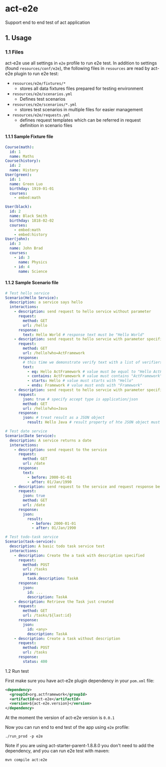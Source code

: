 # act-e2e

Support end to end test of act application

## 1. Usage

### 1.1 Files

act-e2e use all settings in `e2e` profile to run e2e test. In addition to settings (found `resources/conf/e2e`), the following files in `resources` are read by act-e2e plugin to run e2e test:

* `resources/e2e/fixtures/*`
    - stores all data fixtures files prepared for testing environment
* `resources/e2e/scenarios.yml`
    - Defines test scenarios
* `resources/e2e/scenarios/*.yml`
    - stores test scenarios in multiple files for easier management
* `resources/e2e/requests.yml`
    - defines request templates which can be referred in request definition in scenario files

#### 1.1.1 Sample Fixture file

```yaml
Course(math):
  id: 1
  name: Maths
Course(history):
  id: 2
  name: History
User(green):
  id: 1
  name: Green Luo
  birthday: 1919-01-01
  courses:
    - embed:math

User(black):
  id: 2
  name: Black Smith
  birthday: 1818-02-02
  courses:
    - embed:math
    - embed:history
User(john):
  id: 3
  name: John Brad
  courses:
    - id: 3
      name: Physics
    - id: 4
      name: Science
```

#### 1.1.2 Sample Scenario file

```yaml
# Test hello service
Scenario(Hello Service):
  description: a service says hello
  interactions:
    - description: send request to hello service without parameter
      request:
        method: GET
        url: /hello
      response:
        text: Hello World # response text must be "Hello World"
    - description: send request to hello servcie with parameter specified
      request:
        method: GET
        url: /hello?who=ActFramework
      response:
        # this time we demonstrate verify text with a list of verifiers
        text:
          - eq: Hello ActFramework # value must be equal to "Hello ActFramework"
          - contains: ActFramework # value must contains "ActFramework"
          - starts: Hello # value must starts with "Hello"
          - ends: Framework # value must ends with "Framework"
    - description: send request to hello servcie with parameter specified and require JSON response
      request:
        json: true # specify accept type is application/json
        method: GET
        url: /hello?who=Java
      response:
        json: # treat result as a JSON object
          result: Hello Java # result property of hte JSON object must be "Hello World"

# Test date service
Scenario(Date Service):
  description: A service returns a date
  interactions:
    - description: send request to the service
      request:
        method: GET
        url: /date
      response:
        text:
          - before: 2000-01-01
          - after: 01/Jan/1990
    - description: send request to the service and request response be JSON format
      request:
        json: true
        method: GET
        url: /date
      response:
        json:
          result:
            - before: 2000-01-01
            - after: 01/Jan/1990

# Test todo-task service
Scenario(task-service):
  description: A basic todo task service test
  interactions:
    - description: Create the a task with description specified
      request:
        method: POST
        url: /tasks
        params:
          task.description: TaskA
      response:
        json:
          id: ...
          description: TaskA
    - description: Retrieve the Task just created
      request:
        method: GET
        url: /tasks/${last:id}
      response:
        json:
          id: <any>
          description: TaskA
    - description: Create a task without description
      request:
        method: POST
        url: /tasks
      response:
        status: 400
```

1.2 Run test

First make sure you have act-e2e plugin dependency in your `pom.xml` file:

```xml
<dependency>
  <groupId>org.actframework</groupId>
  <artifactId>act-e2e</artifactId>
  <version>${act-e2e.version}</version>
</dependency>
```

At the moment the version of act-e2e version is `0.0.1`

Now you can run end to end test of the app using `e2e` profile:

```
./run_prod -p e2e
```

Note if you are using act-starter-parent-1.8.8.0 you don't need to add the dependency, and you can run e2e test with maven:

```
mvn compile act:e2e
```